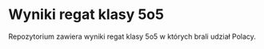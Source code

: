 # Wyniki regat klasy 5o5

Repozytorium zawiera wyniki regat klasy 5o5 w których brali udział Polacy.

